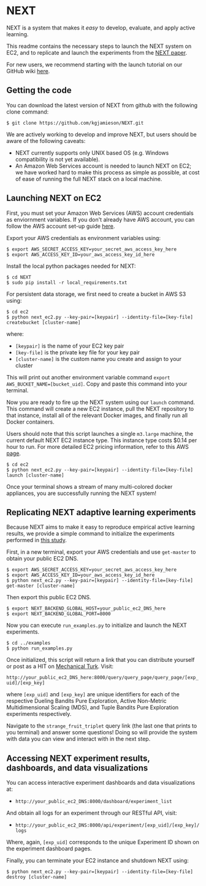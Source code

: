 # NEXT

NEXT is a system that makes it *easy* to develop, evaluate, and apply active learning.

This readme contains the necessary steps to launch the NEXT system on EC2, and to replicate and launch the experiments from the [NEXT paper](). 

For new users, we recommend starting with the launch tutorial on our GitHub wiki [here](https://github.com/kgjamieson/NEXT/wiki/NEXT-EC2-Launch-Tutorial).

## Getting the code

You can download the latest version of NEXT from github with the following clone command:

```
$ git clone https://github.com/kgjamieson/NEXT.git
```

We are actively working to develop and improve NEXT, but users should be aware of the following caveats: 
- NEXT currently supports only UNIX based OS (e.g. Windows compatibility is not yet available).
- An Amazon Web Services account is needed to launch NEXT on EC2; we have worked hard to make this process as simple as possible, at cost of ease of running the full NEXT stack on a local machine.

## Launching NEXT on EC2

First, you must set your Amazon Web Services (AWS) account credentials as enviornment variables. If you don't already have AWS account, you can follow the AWS account set-up guide [here](http://docs.aws.amazon.com/AWSEC2/latest/UserGuide/get-set-up-for-amazon-ec2.html).

Export your AWS credentials as environment variables using:
```
$ export AWS_SECRET_ACCESS_KEY=your_secret_aws_access_key_here
$ export AWS_ACCESS_KEY_ID=your_aws_access_key_id_here
```

Install the local python packages needed for NEXT:
```
$ cd NEXT
$ sudo pip install -r local_requirements.txt
```

For persistent data storage, we first need to create a bucket in AWS S3 using:
```
$ cd ec2
$ python next_ec2.py --key-pair=[keypair] --identity-file=[key-file] createbucket [cluster-name]
```

where:
- `[keypair]` is the name of your EC2 key pair
- `[key-file]` is the private key file for your key pair
- `[cluster-name]` is the custom name you create and assign to your cluster

This will print out another environment variable command `export AWS_BUCKET_NAME=[bucket_uid]`. Copy and paste this command into your terminal. 

Now you are ready to fire up the NEXT system using our `launch` command. This command will create a new EC2 instance, pull the NEXT repository to that instance, install all of the relevant Docker images, and finally run all Docker containers. 

Users should note that this script launches a single `m3.large` machine, the current default NEXT EC2 instance type. This instance type costs $0.14 per hour to run. For more detailed EC2 pricing information, refer to this AWS [page](http://aws.amazon.com/ec2/pricing/).
```
$ cd ec2
$ python next_ec2.py --key-pair=[keypair] --identity-file=[key-file] launch [cluster-name]
```

Once your terminal shows a stream of many multi-colored docker appliances, you are successfully running the NEXT system!

## Replicating NEXT adaptive learning experiments

Because NEXT aims to make it easy to reproduce empirical active learning results, we provide a simple command to initialize the experiments performed in [this  study](). 

First, in a new terminal, export your AWS credentials and use `get-master` to obtain your public EC2 DNS.
```
$ export AWS_SECRET_ACCESS_KEY=your_secret_aws_access_key_here
$ export AWS_ACCESS_KEY_ID=your_aws_access_key_id_here
$ python next_ec2.py --key-pair=[keypair] --identity-file=[key-file] get-master [cluster-name]
```

Then export this public EC2 DNS.
```
$ export NEXT_BACKEND_GLOBAL_HOST=your_public_ec2_DNS_here
$ export NEXT_BACKEND_GLOBAL_PORT=8000
```

Now you can execute `run_examples.py` to initialize and launch the NEXT experiments.
```
$ cd ../examples
$ python run_examples.py
```
Once initialized, this script will return a link that you can distribute yourself or post as a HIT on [Mechanical Turk](https://www.mturk.com/mturk/welcome). Visit:

`http://your_public_ec2_DNS_here:8000/query/query_page/query_page/[exp_uid]/[exp_key]` 

where `[exp_uid]` and `[exp_key]` are unique identifiers for each of the respective Dueling Bandits Pure Exploration, Active Non-Metric Multidimensional Scaling (MDS), and Tuple Bandits Pure Exploration experiments respectively.

Navigate to the `strange_fruit_triplet` query link (the last one that prints to you terminal) and answer some questions! Doing so will provide the system with data you can view and interact with in the next step.

## Accessing NEXT experiment results, dashboards, and data visualizations

You can access interactive experiment dashboards and data visualizations at:
- `http://your_public_ec2_DNS:8000/dashboard/experiment_list`

And obtain all logs for an experiment through our RESTful API, visit:
- `http://your_public_ec2_DNS:8000/api/experiment/[exp_uid]/[exp_key]/logs`

Where, again, `[exp_uid]` corresponds to the unique Experiment ID shown on the experiment dashboard pages.

Finally, you can terminate your EC2 instance and shutdown NEXT using:
```
$ python next_ec2.py --key-pair=[keypair] --identity-file=[key-file] destroy [cluster-name]
```
